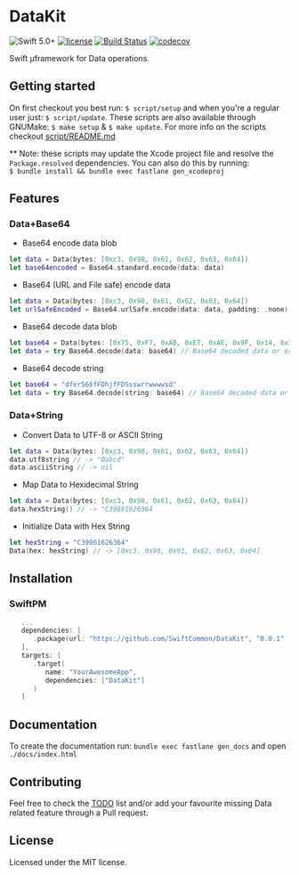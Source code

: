# DataKit

![Swift 5.0+](https://img.shields.io/badge/Swift-5.0+-orange.svg)
[![license](https://img.shields.io/github/license/SwiftCommon/DataKit.svg)](https://github.com/SwiftCommon/DataKit/LICENSE)
[![Build Status](https://travis-ci.org/SwiftCommon/DataKit.svg?branch=master)](https://travis-ci.org/SwiftCommon/DataKit)
[![codecov](https://codecov.io/gh/SwiftCommon/DataKit/branch/master/graph/badge.svg)](https://codecov.io/gh/SwiftCommon/DataKit)

Swift µframework for Data operations.

Getting started
---------------

On first checkout you best run: `$ script/setup` and when you're a regular user just: `$ script/update`. These scripts are also available through GNUMake: `$ make setup` & `$ make update`.
For more info on the scripts checkout [script/README.md]()

** Note: these scripts may update the Xcode project file and resolve the `Package.resolved` dependencies. You can also do this by running:  
`$ bundle install && bundle exec fastlane gen_xcodeproj`

Features
--------

### Data+Base64

- Base64 encode data blob

```swift
let data = Data(bytes: [0xc3, 0x98, 0x61, 0x62, 0x63, 0x64])
let base64encoded = Base64.standard.encode(data: data)
```

- Base64 (URL and File safe) encode data

```swift
let data = Data(bytes: [0xc3, 0x98, 0x61, 0x62, 0x63, 0x64])
let urlSafeEncoded = Base64.urlSafe.encode(data: data, padding: .none)
```

- Base64 decode data blob

```swift
let base64 = Data(bytes: [0x75, 0xF7, 0xAB, 0xE7, 0xAE, 0x9F, 0x14, 0x38, 0x63, 0x7C, 0x50, 0xD2, 0xB2, 0xCC, 0x2B, 0xAF, 0x0C, 0x30])
let data = try Base64.decode(data: base64) // Base64 decoded data or error
```

- Base64 decode string

```swift
let base64 = "dfer566fFDhjfFDSsswrrwwwwsd"
let data = try Base64.decode(string: base64) // Base64 decoded data or error
```

### Data+String

- Convert Data to UTF-8 or ASCII String

```swift
let data = Data(bytes: [0xc3, 0x98, 0x61, 0x62, 0x63, 0x64])
data.utf8string // -> "Øabcd"
data.asciiString // -> nil
```

* Map Data to Hexidecimal String

```swift
let data = Data(bytes: [0xc3, 0x98, 0x61, 0x62, 0x63, 0x64])
data.hexString() // -> "C39861626364
```

* Initialize Data with Hex String

```swift
let hexString = "C39861626364"
Data(hex: hexString) // -> [0xc3, 0x98, 0x61, 0x62, 0x63, 0x64]
```

Installation
------------

### SwiftPM

```swift
   ...
   dependencies: [
      .package(url: "https://github.com/SwiftCommon/DataKit", "0.0.1" ..< "1.0.0")
   ],
   targets: [
      .target(
         name: "YourAwesomeApp",
         dependencies: ["DataKit"]
      )
   ]
```

Documentation
-------------

To create the documentation run: `bundle exec fastlane gen_docs` and open `./docs/index.html`


Contributing
------------

Feel free to check the [TODO](./TODO.md) list and/or add your favourite missing Data related feature through a Pull request.

License
-------

Licensed under the MIT license.
